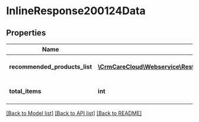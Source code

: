 # InlineResponse200124Data

## Properties
Name | Type | Description | Notes
------------ | ------------- | ------------- | -------------
**recommended_products_list** | [**\CrmCareCloud\Webservice\RestApi\Client\Model\RecommendedProduct[]**](RecommendedProduct.md) | List of the recommended products. | [optional] 
**total_items** | **int** | The number of all found product IDs. | [optional] 

[[Back to Model list]](../../README.md#documentation-for-models) [[Back to API list]](../../README.md#documentation-for-api-endpoints) [[Back to README]](../../README.md)

